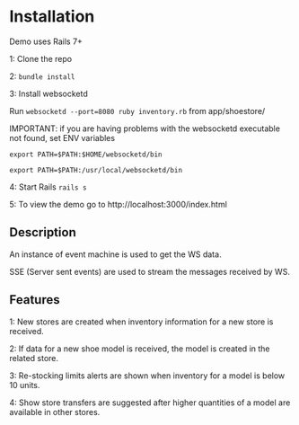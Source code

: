 # Installation

Demo uses Rails 7+

1: Clone the repo

2: `bundle install`

3: Install websocketd

Run `websocketd --port=8080 ruby inventory.rb` from app/shoestore/ 

IMPORTANT: if you are having problems with the websocketd executable not found, set ENV variables

`export PATH=$PATH:$HOME/websocketd/bin`

`export PATH=$PATH:/usr/local/websocketd/bin`

4: Start Rails `rails s`

5: To view the demo go to http://localhost:3000/index.html

## Description
An instance of event machine is used to get the WS data.

SSE (Server sent events) are used to stream the messages received by WS.

## Features

1: New stores are created when inventory information for a new store is received.

2: If data for a new shoe model is received, the model is created in the related store.

3: Re-stocking limits alerts are shown when inventory for a model is below 10 units.

4: Show store transfers are suggested after higher quantities of a model are available in other stores.
